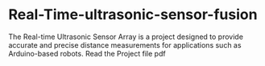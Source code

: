 # Real-Time-ultrasonic-sensor-fusion
The Real-time Ultrasonic Sensor Array is a project designed to provide accurate and precise distance measurements for applications such as Arduino-based robots. 
Read the Project file pdf
